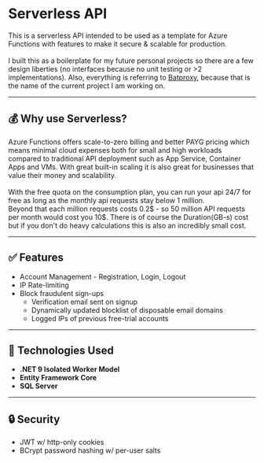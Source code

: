 # Serverless API

This is a serverless API intended to be used as a template for Azure Functions with features to make it secure & scalable for production.
<br><br>
I built this as a boilerplate for my future personal projects so there are a few design liberties (no interfaces because no unit testing or >2 implementations). Also, everything is referring to <a href="https://batproxy.com">Batproxy</a>, because that is the name of the current project I am working on.

---

## 💰 Why use Serverless?
Azure Functions offers scale-to-zero billing and better PAYG pricing which means minimal cloud expenses both for small and high workloads compared to traditional API deployment such as App Service, Container Apps and VMs. With great built-in scaling it is also great for businesses that value their money and scalability.
<br><br>
With the free quota on the consumption plan, you can run your api 24/7 for free as long as the monthly api requests stay below 1 million.
<br>
Beyond that each million requests costs 0.2$ - so 50 million API requests per month would cost you 10$. There is of course the Duration(GB-s) cost but if you don't do heavy calculations this is also an incredibly small cost.

---

## ✅ Features

- Account Management - Registration, Login, Logout
- IP Rate-limiting
- Block fraudulent sign-ups
  * Verification email sent on signup
  * Dynamically updated blocklist of disposable email domains
  * Logged IPs of previous free-trial accounts

---

## 🧰 Technologies Used

- **.NET 9 Isolated Worker Model**
- **Entity Framework Core**
- **SQL Server**

---

## 🔒 Security

- JWT w/ http-only cookies
- BCrypt password hashing w/ per-user salts
